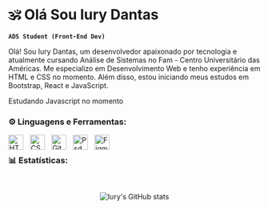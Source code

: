 # 🕉️ Olá Sou Iury Dantas

**`ADS Student (Front-End Dev)`**

Olá! Sou Iury Dantas, um desenvolvedor apaixonado por tecnologia e atualmente cursando Análise de Sistemas no Fam - Centro Universitário das Américas. Me especializo em Desenvolvimento Web e tenho experiência em HTML e CSS no momento. Além disso, estou iniciando meus estudos em Bootstrap, React e JavaScript.

Estudando Javascript no momento

### ⚙️ Linguagens e Ferramentas:

<img align="left" alt="HTML" width="30px" style="padding-right:10px;" src="https://cdn.jsdelivr.net/gh/devicons/devicon/icons/html5/html5-plain.svg" />
<img align="left" alt="CSS" width="30px" style="padding-right:10px;" src="https://cdn.jsdelivr.net/gh/devicons/devicon/icons/css3/css3-plain.svg" />
<img align="left" alt="GitHub" width="30px" style="padding-right:10px;" src="https://cdn.jsdelivr.net/gh/devicons/devicon/icons/github/github-original.svg" />
<img align="left" alt="Psd" width="30px" style="padding-right:10px;" src="https://cdn.jsdelivr.net/gh/devicons/devicon/icons/photoshop/photoshop-plain.svg" />
<img align="left" alt="Figma" width="30px" style="padding-right:10px;" src="https://cdn.jsdelivr.net/gh/devicons/devicon/icons/figma/figma-original.svg" />
<!--
<img align="left" alt="Bootstrap" width="30px" style="padding-right:10px;" src="https://cdn.jsdelivr.net/gh/devicons/devicon/icons/bootstrap/bootstrap-original.svg" />
<img align="left" alt="JavaScript" width="30px" style="padding-right:10px;" src="https://cdn.jsdelivr.net/gh/devicons/devicon/icons/javascript/javascript-plain.svg" />
<img align="left" alt="React" width="30px" style="padding-right:10px;" src="https://cdn.jsdelivr.net/gh/devicons/devicon/icons/react/react-original.svg" />
<img align="left" alt="NodeJS" width="30px" style="padding-right:10px;" src="https://cdn.jsdelivr.net/gh/devicons/devicon/icons/nodejs/nodejs-original.svg" />
<img align="left" alt="Git" width="30px" style="padding-right:10px;" src="https://cdn.jsdelivr.net/gh/devicons/devicon/icons/git/git-original.svg" />
-->
<br />

### 📊 Estatísticas:
<br/>

<div align="center">

![Iury's GitHub stats](https://streak-stats.demolab.com?user=iu-dantas&theme=outrun&border_radius=30&locale=pt_BR&date_format=M%20j%5B%2C%20Y%5D&mode=weekly&card_width=500)
</div>
<!--[![GitHub Streak](https://streak-stats.demolab.com?user=iu-dantas&theme=outrun&border_radius=30&locale=pt_BR&date_format=M%20j%5B%2C%20Y%5D&mode=weekly&card_width=500)](https://git.io/streak-stats)-->
